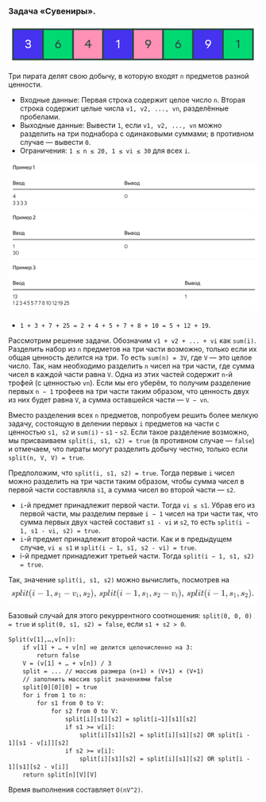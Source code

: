 ### Задача «Сувениры».

![img.png](content%2Fimg.png)

Три пирата делят свою добычу, в которую входят `n` предметов разной ценности.

- Входные данные: Первая строка содержит целое число `n`. Вторая строка содержит целые числа `v1, v2, ..., vn`, разделённые
пробелами.
- Выходные данные: Вывести `1`, если `v1, v2, ..., vn` можно разделить на три поднабора с одинаковыми суммами; в противном 
случае — вывести `0`.
- Ограничения: `1 ≤ n ≤ 20, 1 ≤ vi ≤ 30` для всех `i`.

![img_1.png](content%2Fimg_1.png)

- `1 + 3 + 7 + 25 = 2 + 4 + 5 + 7 + 8 + 10 = 5 + 12 + 19`.

Рассмотрим решение задачи. Обозначим `v1 + v2 + ... + vi` как `sum(i)`. Разделить набор из `n` предметов на три части возможно,
только если их общая ценность делится на три. То есть `sum(n) = 3V`, где `V` — это целое число. Так, нам необходимо разделить
`n` чисел на три части, где сумма чисел в каждой части равна `V`. Одна из этих частей содержит `n`-й трофей (с ценностью
`vn`). Если мы его уберём, то получим разделение первых `n − 1` трофеев на три части таким образом, что ценность двух из
них будет равна `V`, а сумма оставшейся части — `V − vn`.

Вместо разделения всех `n` предметов, попробуем решить более мелкую задачу, состоящую в делении первых `i` предметов на 
части с ценностью `s1, s2` и `sum(i)` - `s1` - `s2`. Если такое разделение возможно, мы присваиваем `split(i, s1, s2) = true`
(в противном случае — `false`) и отмечаем, что пираты могут разделить добычу честно, только если `split(n, V, V) = true`.

Предположим, что `split(i, s1, s2) = true`. Тогда первые `i` чисел можно разделить на три части таким образом, чтобы сумма
чисел в первой части составляла `s1`, а сумма чисел во второй части — `s2`.

- `i`-й предмет принадлежит первой части. Тогда `vi ≤ s1`. Убрав его из первой части, мы разделим первые `i − 1` чисел на
три части так, что сумма первых двух частей составит `s1 - vi` и `s2`, то есть `split(i − 1, s1 - vi, s2) = true`.
- `i`-й предмет принадлежит второй части. Как и в предыдущем случае, `vi ≤ s1` и `split(i − 1, s1, s2 - vi) = true`.
- i-й предмет принадлежит третьей части. Тогда `split(i − 1, s1, s2) = true`.

Так, значение `split(i, s1, s2)` можно вычислить, посмотрев на
![img_2.png](content%2Fimg_2.png)

Базовый случай для этого рекуррентного соотношения: `split(0, 0, 0) = true` и `split(0, s1, s2) = false`, если `s1 + s2 > 0`.

```
Split(v[1],…,v[n]):
    if v[1] + … + v[n] не делится целочисленно на 3:
        return false
    V = (v[1] + … + v[n]) / 3
    split = ... // массив размера (n+1) × (V+1) × (V+1)
    // заполнить массив split значениями false
    split[0][0][0] = true
    for i from 1 to n:
        for s1 from 0 to V:
            for s2 from 0 to V:
                split[i][s1][s2] = split[i−1][s1][s2]
                if s1 >= v[i]:
                    split[i][s1][s2] = split[i][s1][s2] OR split[i - 1][s1 - v[i]][s2]
                if s2 >= v[i]:
                    split[i][s1][s2] = split[i][s1][s2] OR split[i - 1][s1][s2 - v[i]]
    return split[n][V][V]
```

Время выполнения составляет `O(nV^2)`.